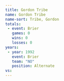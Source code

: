 ```yaml
---
title: Gordon Tribe
name: Gordon Tribe
name-sort: Tribe, Gordon
totals:
 - event: Brier
   games: 0
   wins: 0
   losses: 0
years:
 - year: 1992
   event: Brier
   team: "NO"
   position: Alternate
vs:
---
```


